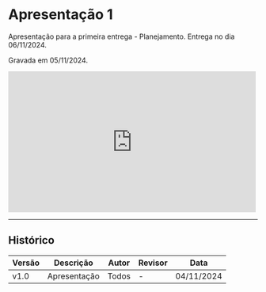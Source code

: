 # Apresentação 1

Apresentação para a primeira entrega - Planejamento. Entrega no dia 06/11/2024.

Gravada em 05/11/2024.

<iframe width="500" height="285" src="https://www.youtube.com/embed/BTqjfn-Cc2w" title="[2024-2] Requisitos - Grupo 2 - Apresentação 1" frameborder="0" allow="accelerometer; autoplay; clipboard-write; encrypted-media; gyroscope; picture-in-picture; web-share" referrerpolicy="strict-origin-when-cross-origin" allowfullscreen></iframe>

---

## Histórico

| Versão | Descrição                  | Autor     | Revisor | Data       |
|--------|----------------------------|-----------|---------|------------|
| v1.0   | Apresentação               | Todos     | -       | 04/11/2024 |